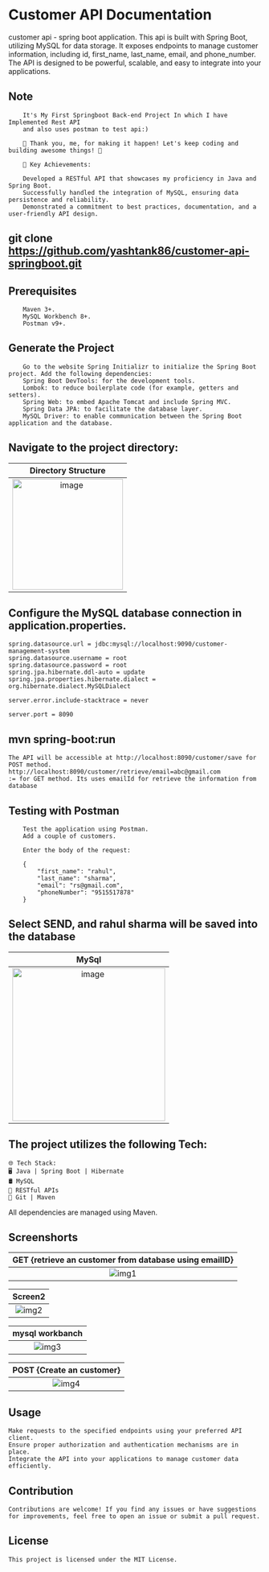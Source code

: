 <h1>Customer API Documentation</h1>
customer api - spring boot application. This api is built with Spring Boot, utilizing MySQL for data storage. It exposes endpoints to manage customer information, including id, first_name, last_name, email, and phone_number. The API is designed to be powerful, scalable, and easy to integrate into your applications.


## Note
        It's My First Springboot Back-end Project In which I have Implemented Rest API
        and also uses postman to test api:)

        🌟 Thank you, me, for making it happen! Let's keep coding and building awesome things! 🚀

        🚀 Key Achievements:

        Developed a RESTful API that showcases my proficiency in Java and Spring Boot.
        Successfully handled the integration of MySQL, ensuring data persistence and reliability.
        Demonstrated a commitment to best practices, documentation, and a user-friendly API design.

## git clone https://github.com/yashtank86/customer-api-springboot.git

## Prerequisites
        Maven 3+.
        MySQL Workbench 8+.
        Postman v9+.

## Generate the Project
        Go to the website Spring Initializr to initialize the Spring Boot project. Add the following dependencies:
        Spring Boot DevTools: for the development tools.
        Lombok: to reduce boilerplate code (for example, getters and setters).
        Spring Web: to embed Apache Tomcat and include Spring MVC.
        Spring Data JPA: to facilitate the database layer.
        MySQL Driver: to enable communication between the Spring Boot application and the database.

## Navigate to the project directory:
| Directory Structure  |
|:-:|
| <img width="220" alt="image" src="https://github.com/yashtank86/custome-api-springboot/assets/52051877/cad2dbab-44d4-434d-8c9b-80b388949e0a"> |




## Configure the MySQL database connection in application.properties.
    spring.datasource.url = jdbc:mysql://localhost:9090/customer-management-system
    spring.datasource.username = root
    spring.datasource.password = root
    spring.jpa.hibernate.ddl-auto = update
    spring.jpa.properties.hibernate.dialect = org.hibernate.dialect.MySQLDialect

    server.error.include-stacktrace = never

    server.port = 8090
    
## mvn spring-boot:run
    The API will be accessible at http://localhost:8090/customer/save for POST method.
    http://localhost:8090/customer/retrieve/email=abc@gmail.com 
    := for GET method. Its uses emailId for retrieve the information from database

## Testing with Postman
        Test the application using Postman.
        Add a couple of customers.
        
        Enter the body of the request:
        
        {
            "first_name": "rahul",
            "last_name": "sharma",
            "email": "rs@gmail.com",
            "phoneNumber": "9515517878"
        }


## Select SEND, and rahul sharma will be saved into the database
| MySql |
|:-:|
| <img width="304" alt="image" src="https://github.com/yashtank86/custome-api-springboot/assets/52051877/10547848-937a-4660-a72c-dd534a7e232b"> |


## The project utilizes the following Tech:
    🌐 Tech Stack:
    🖥️ Java | Spring Boot | Hibernate
    🛢️ MySQL
    🚀 RESTful APIs
    🔧 Git | Maven
  
All dependencies are managed using Maven.

## Screenshorts
| GET {retrieve an customer from database using emailID} |
|:-:|
| ![img1](https://github.com/yashtank86/customer-api-springboot/assets/52051877/fd2e0a4c-d759-4965-a580-50fd239a7050) |


| Screen2 |
|:-:|
| ![img2](https://github.com/yashtank86/customer-api-springboot/assets/52051877/5c6b1272-b20e-4256-b09c-1d4468e11955) |


| mysql workbanch |
|:-:|
| ![img3](https://github.com/yashtank86/customer-api-springboot/assets/52051877/afb011de-9fff-44a0-8f32-1518bcea4da4) |


| POST {Create an customer} |
|:-:|
| ![img4](https://github.com/yashtank86/customer-api-springboot/assets/52051877/731b5a1c-a81f-42d1-a8ae-1f5d3748f604) |


## Usage
    Make requests to the specified endpoints using your preferred API client.
    Ensure proper authorization and authentication mechanisms are in place.
    Integrate the API into your applications to manage customer data efficiently.
## Contribution
    Contributions are welcome! If you find any issues or have suggestions for improvements, feel free to open an issue or submit a pull request.

## License
    This project is licensed under the MIT License.
